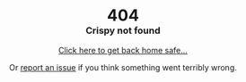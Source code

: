 <div id="not-found" align="center">
    <h1 style="margin-bottom:0;">404</h1>
    <h3 style="margin-top:0;">Crispy not found</h3>
    <p>
        <a href="/">Click here to get back home safe...</a>
    </p>
    <p>
        Or
        <a href="https://github.com/bfrymire/crispy/issues">report an issue</a> if you think something went terribly wrong.
    </p>
</div>
